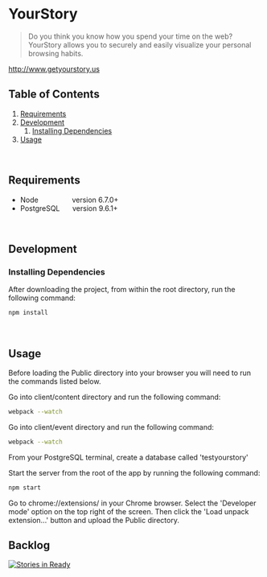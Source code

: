 
# YourStory
> Do you think you know how you spend your time on the web? YourStory allows you to securely and easily visualize your personal browsing habits.

http://www.getyourstory.us

## Table of Contents
1. [Requirements](#requirements)
1. [Development](#development)
    1. [Installing Dependencies](#installing-dependencies)
1. [Usage](#usage)    

<br>

## Requirements

- Node    &ensp;&ensp;&ensp;&ensp;&ensp;&ensp;&ensp;&ensp;&ensp;version 6.7.0+
- PostgreSQL &ensp;&ensp;&ensp;version 9.6.1+


<br>

## Development

### Installing Dependencies
After downloading the project, from within the root directory, run the following command:

```sh
npm install
```

<br>

## Usage

Before loading the Public directory into your browser you will need to run the commands listed below. 

Go into client/content directory and run the following command:
```sh
webpack --watch
```

Go into client/event directory and run the following command: 
```sh
webpack --watch
```

From your PostgreSQL terminal, create a database called 'testyourstory'


Start the server from the root of the app by running the following command:
```sh
npm start
```

Go to chrome://extensions/ in your Chrome browser. Select the 'Developer mode' option on the top right of the screen. Then click the 'Load unpack extension...' button and upload the Public directory.


## Backlog

[![Stories in Ready](https://badge.waffle.io/XXHR/YourStory-2.0.png?label=ready&title=Ready)](https://waffle.io/XXHR/YourStory-2.0)
